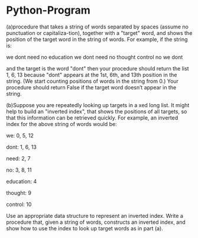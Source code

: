 # Python-Program
(a)procedure that takes a string of words separated by spaces (assume no punctuation or capitaliza-tion), together with a "target" word, and shows the position of the target word in the string of words.
 For example, if the string is:

we dont need no education we dont need no thought control no we dont

and the target is the word "dont" then your procedure should return the list 1, 6, 13 because "dont" appears at the 1st, 6th, and 13th position in the string. (We start counting positions of words in the string from 0.) Your procedure should return False if the target word doesn’t appear in the string.


(b)Suppose you are repeatedly looking up targets in a xed long list.
 It might help to build an "inverted index", that shows the positions of all targets, so that this information can be retrieved quickly.
 For example, an inverted index for the above string of words would be:

we: 0, 5, 12

dont: 1, 6, 13

need: 2, 7

no: 3, 8, 11

education: 4 

thought: 9

control: 10

Use an appropriate data structure to represent an inverted index. Write a procedure that, given a string of words, constructs an inverted index, and show how to use the index to look up target words as in part (a).
